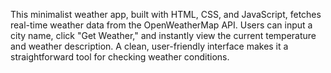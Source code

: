 This minimalist weather app, built with HTML, CSS, and JavaScript, fetches real-time weather data from the OpenWeatherMap API. Users can input a city name, click "Get Weather," and instantly view the current temperature and weather description. A clean, user-friendly interface makes it a straightforward tool for checking weather conditions.
